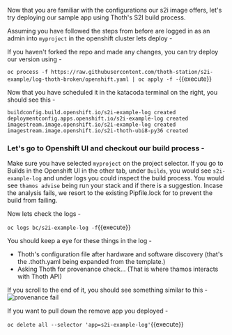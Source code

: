 Now that you are familiar with the configurations our s2i image offers, let's try deploying our sample app using Thoth's S2I build process. 

Assuming you have followed the steps from before are logged in as an admin into `myproject` in the openshift cluster lets deploy - 

If you haven't forked the repo and made any changes, you can try deploy our version using - 

``oc process -f https://raw.githubusercontent.com/thoth-station/s2i-example/log-thoth-broken/openshift.yaml | oc apply -f -``{{execute}}


Now that you have scheduled it in the katacoda terminal on the right, you should see this - 
```
buildconfig.build.openshift.io/s2i-example-log created
deploymentconfig.apps.openshift.io/s2i-example-log created
imagestream.image.openshift.io/s2i-example-log created
imagestream.image.openshift.io/s2i-thoth-ubi8-py36 created
```

### Let's go to Openshift UI and checkout our build process - 

Make sure you have selected `myproject` on the project selector. 
If you go to Builds in the Openshift UI in the other tab, under `Builds`, you would see `s2i-example-log` and under logs you could inspect the build process. 
You would see `thamos advise` being run your stack and if there is a suggestion. 
Incase the analysis fails, we resort to the existing Pipfile.lock for to prevent the build from failing. 

Now lets check the logs - 

``oc logs bc/s2i-example-log -f``{{execute}}

You should keep a eye for these things in the log - 
 - Thoth's configuration file after hardware and software discovery (that's the .thoth.yaml being expanded from the template.)
 - Asking Thoth for provenance check... (That is where thamos interacts with Thoth API)

If you scroll to the end of it, you should see something similar to this - 
![provenance fail]()

If you want to pull down the remove app you deployed - 

``oc delete all --selector 'app=s2i-example-log'``{{execute}}